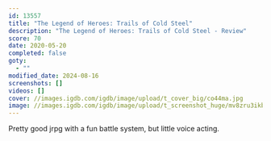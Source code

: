 ```yaml
---
id: 13557
title: "The Legend of Heroes: Trails of Cold Steel"
description: "The Legend of Heroes: Trails of Cold Steel - Review"
score: 70
date: 2020-05-20
completed: false
goty:
  - ""
modified_date: 2024-08-16
screenshots: []
videos: []
cover: //images.igdb.com/igdb/image/upload/t_cover_big/co44ma.jpg
image: //images.igdb.com/igdb/image/upload/t_screenshot_huge/mv8zru3ikbkbdfgz7e79.jpg
---
```

Pretty good jrpg with a fun battle system, but little voice acting.
